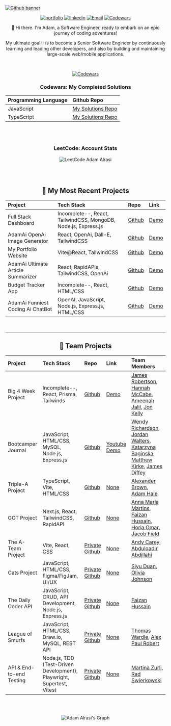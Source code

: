 <!-- Here are some ideas to get you started: 9 -->
<div>

[![Github banner](https://github.com/adamalrasi/Codewars__Completed-JavaScript-Katas/assets/147779056/e9b5087a-c683-418a-b61f-63a89eaee18a)](https://adamalrasi.com)

<div align="center">
  
[![portfolio](https://img.shields.io/badge/my_portfolio-000?style=for-the-badge&logoColor=white)](https://adamalrasi.com/)
[![linkedin](https://img.shields.io/badge/linkedin-0A66C2?style=for-the-badge&logo=linkedin&logoColor=white)](https://www.linkedin.com/in/adamalrasi/)
[![Email](https://img.shields.io/badge/contact@adamalrasi.com-ab8065?style=for-the-badge&logo=none&logoColor=white)]()
[![Codewars](https://img.shields.io/badge/codewars-f05656?style=for-the-badge&logo=codewars&logoColor=white)](https://www.codewars.com/users/adamalrasi)
</div>
<div align="center"> 
👋 Hi there. I'm Adam, a Software Engineer, ready to embark on an epic journey of coding adventures! 

My ultimate goal✨ is to become a Senior Software Engineer by continuously learning and leading other developers, and also by building and maintaining large-scale web/mobile applications.
</div>

<br>
<div align="center"> 

[![Codewars](https://github.r2v.ch/codewars?user=adamalrasi&cache_control=86400&name=true&top_languages=true&stroke=%23b362ff&theme=purple_dark)](https://www.codewars.com/users/adamalrasi)

<h3>Codewars: My Completed Solutions </h3>

|Programming Language          | Github Repo                                                                               |
|:-----------------------|:-------------------------------------------------|
| JavaScript | [My Solutions Repo](https://github.com/adamalrasi/Codewars__Completed-Javascript-Katas)                                        |
| TypeScript | [My Solutions Repo](https://github.com/adamalrasi/Codewars__Completed-Typescript-Katas)                                        |

<br>
<br>
<h3>LeetCode: Account Stats </h3>

![LeetCode Adam Alrasi](https://leetcard.jacoblin.cool/adamalrasi?theme=dark)

<br>
<br>


## 📄 My Most Recent Projects
<div align="center"> 
  
|Project                 | Tech Stack                                       | Repo                                                                 | Link                                          |
|:-----------------------|:-------------------------------------------------|:---------------------------------------------------------------------|:----------------------------------------------|
| Full Stack Dashboard | Incomplete--, React, TailwindCSS, MongoDB, Node.js, Express.js       | [Github](https://github.com/adamalrasi/FullStack__React-Dashboard)                                        | [Demo](https://fullstackdashboard.adamalrasi.com/)                  |
| AdamAi OpenAi Image Generator | React, OpenAi, Dall-E, TailwindCSS       | [Github](https://github.com/adamalrasi/AdamAi__OpenAi-Image-Generator)                                        | [Demo](https://adamaiimage.adamalrasi.com/)                  |
| My Portfolio Website   | Vite@React, TailwindCSS                             | [Github](https://github.com/adamalrasi/MyPortfolio)                  | [Demo](https://adamalrasi.com)                |
| AdamAi Ultimate Article Summarizer | React, RapidAPIs, TailwindCSS, OpenAi | [Github](https://github.com/adamalrasi/AdamAi__Ultimate-Article-Summarizer/)                                        | [Demo](https://adamaiarticle.adamalrasi.com)                |
| Budget Tracker App     |  Incomplete--, React, HTML/CSS                             | [Github](https://github.com/adamalrasi/Budget-Tracker__React-Application)   | [Demo](https://budgetTracker.adamalrasi.com)                |
| AdamAi Funniest Coding Ai ChatBot | OpenAI, JavaScript, Node.js, Express.js, HTML/CSS | [Github](https://github.com/adamalrasi/AdamAi__Funniest-Coding-Ai-ChatBot)                                        | [Demo](https://adamai.adamalrasi.com)                |


</div>

<br>
<hr>

## 📄 Team Projects
<div align="center"> 
  
|Project                 | Tech Stack                    | Repo                              |  Link                       |   Team Members                                              |
|:-----------------------|:------------------------------|:----------------------------------|:------------------------------------|:----------------------------------------------------|
| Big 4 Week Project  |  Incomplete--, React, Prisma, Tailwinds | [Github](https://github.com/)     | [Demo]()                               | [James Robertson](), [Hannah McCabe](), [Ameenah Jalil](), [Jon Kelly]()                                            |
| Bootcamper Journal     |  JavaScript, HTML/CSS, MySQL, Node.js, Express.js | [Github](https://github.com/adamalrasi/Bootcamper-Journal)     | [Youtube Demo](https://youtu.be/Tm1qazjHXms)         | [Wendy Richardson](https://github.com/wendyrich63),  [Jordan Walters](https://github.com/Jordan-Walters-23),  [Katarzyna Baginska](https://github.com/KatBaginska),  [Matthew Kirke](https://github.com/mattkirke),  [James Diffey](https://github.com/jamesdiffeycoding)    |
| Triple-A Project     |  TypeScript, Vite, HTML/CSS | [Github](https://github.com/adamalrasi/Triple-A-Project)     | [None]()         | [Alexander Brown](https://github.com/alexjbrowntech),  [Adam Hale](https://github.com/adamhale-exe)  |
| GOT Project     |  Next.js, React, TailwindCSS, RapidAPI | [Github](https://github.com/adamalrasi/GOT-Project)     | [None]()         | [Anna Maria Martins](https://github.com/Annagram23),  [Faizan Hussain](https://github.com/Faizanh7),  [Horia Omar](https://github.com/horiaomar25),  [Jacob Field](https://github.com/jacobfield)   |
| The A-Team Project      |  Vite, React, CSS | [Private Github](https://github.com/adamalrasi)     | [None]()                               | [Andy Carey](https://github.com/carey-andrew),  [Abdulqadir Abdillahi](https://github.com/Abdulqadir90)                                       | 
| Cats Project      |  JavaScript, HTML/CSS, Figma/FigJam, UI/UX | [Private Github](https://github.com/adamalrasi)     | [None]()                               | [Siyu Duan](https://github.com/siyuduan2023),  [Olivia Johnson](https://github.com/Livi-96)                                       |
| The Daily Coder API      |  JavaScript, CRUD, API Development, Node.js, Express.js | [Private Github](https://github.com/adamalrasi)     | [None]() | [Faizan Hussain](https://github.com/Faizanh7)                                       |
| League of Smurfs      |  JavaScript, HTML/CSS, Draw.io, MySQL, REST API | [Private Github](https://github.com/adamalrasi)     | [None]() | [Thomas Wardle](https://github.com/tWardle6),  [Alex Paul Robert](https://github.com/RobearP)                                       |
| API & End-to-end Testing      |  Node.js, TDD (Test-Driven Development), Playwright, Supertest, Vitest | [Private Github](https://github.com/adamalrasi)     | [None]() | [Martina Zurli](https://github.com/MartiZu),  [Rad Swierkowski](https://github.com/radswar)                                       |
  
</div>

<!--
<a> 
    <a href="https://github.com/adamalrasi"><img alt="Adam Alrasi's Github Stats" src="https://denvercoder1-github-readme-stats.vercel.app/api?username=adamalrasi&show_icons=true&count_private=true&theme=react&border_color=7F3FBF&bg_color=0D1117&title_color=F85D7F&icon_color=F8D866" height="192px" width="49.5%"/></a>
  <a href="https://github.com/adamalrasi"><img alt="Adam Alrasi's Top Languages" src="https://denvercoder1-github-readme-stats.vercel.app/api/top-langs/?username=adamalrasi&langs_count=8&layout=compact&theme=react&border_color=7F3FBF&bg_color=0D1117&title_color=F85D7F&icon_color=F8D866" height="192px" width="49.5%"/></a>
  <br/>
</a> -->


<br>
<br>


![Adam Alrasi's Graph](https://github-readme-activity-graph.vercel.app/graph?username=adamalrasi&custom_title=Adam%20Alrasi's%20GitHub%20Activity%20Graph&bg_color=0D1117&color=7F3FBF&line=7F3FBF&point=7F3FBF&area_color=FFFFFF&title_color=FFFFFF&area=true)

</div>
